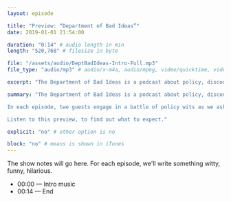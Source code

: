 ```yaml
---
layout: episode

title: "Preview: “Department of Bad Ideas”"
date: 2019-01-01 21:54:00

duration: "0:14" # audio length in min
length: "520,768" # filesize in byte

file: "/assets/audio/DeptBadIdeas-Intro-Full.mp3"
file_type: "audio/mp3" # audio/x-m4a, audio/mpeg, video/quicktime, video/mp4, video/x-m4v, application/pdf, and document/x-epub

excerpt: "The Department of Bad Ideas is a podcast about policy, disconnected from reality. Listen to this preview for what to expect."

summary: "The Department of Bad Ideas is a podcast about policy, disconnected from reality.

In each episode, two guests engage in a battle of policy wits as we ask them to solve real problems in the most unsaleable, impractical and impossible ways. 

Listen to this preview, to find out what to expect."

explicit: "no" # other option is no

block: "no" # means is shown in iTunes
---
```


The show notes will go here. For each episode, we'll write something witty, funny, hilarious.

- 00:00 — Intro music
- 00:14 — End
